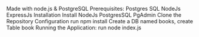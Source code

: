 Made with node.js & PostgreSQL
Prerequisites:
Postgres SQL
NodeJs
ExpressJs
Installation
Install NodeJs PostgresSQL PgAdmin
Clone the Repository
Configuration
run npm install
Create a DB named books, create Table book
Running the Application:
run node index.js
